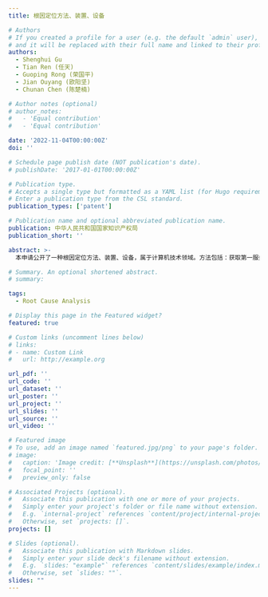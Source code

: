 ```yaml
---
title: 根因定位方法、装置、设备

# Authors
# If you created a profile for a user (e.g. the default `admin` user), write the username (folder name) here
# and it will be replaced with their full name and linked to their profile.
authors:
  - Shenghui Gu
  - Tian Ren (任天)
  - Guoping Rong (荣国平)
  - Jian Ouyang (欧阳坚)
  - Chunan Chen (陈楚楠)

# Author notes (optional)
# author_notes:
#   - 'Equal contribution'
#   - 'Equal contribution'

date: '2022-11-04T00:00:00Z'
doi: ''

# Schedule page publish date (NOT publication's date).
# publishDate: '2017-01-01T00:00:00Z'

# Publication type.
# Accepts a single type but formatted as a YAML list (for Hugo requirements).
# Enter a publication type from the CSL standard.
publication_types: ['patent']

# Publication name and optional abbreviated publication name.
publication: 中华人民共和国国家知识产权局
publication_short: ''

abstract: >-
  本申请公开了一种根因定位方法、装置、设备，属于计算机技术领域。方法包括：获取第一服务的服务数据和至少一个第二服务的服务数据；根据第一服务的服务数据和至少一个第二服务的服务数据，构建传播拓扑图；确定传播拓扑图中的各个节点对应的访问次数，访问次数用于指示节点被访问的次数；根据各个节点对应的访问次数，确定目标根因，目标根因用于指示部署有任一服务的主机的任一指标存在异常，任一服务为第一服务和至少一个第二服务中的任一个服务。该方法使得根因定位的精细度更高，准确性更高。

# Summary. An optional shortened abstract.
# summary:

tags:
  - Root Cause Analysis

# Display this page in the Featured widget?
featured: true

# Custom links (uncomment lines below)
# links:
# - name: Custom Link
#   url: http://example.org

url_pdf: ''
url_code: ''
url_dataset: ''
url_poster: ''
url_project: ''
url_slides: ''
url_source: ''
url_video: ''

# Featured image
# To use, add an image named `featured.jpg/png` to your page's folder.
# image:
#   caption: 'Image credit: [**Unsplash**](https://unsplash.com/photos/pLCdAaMFLTE)'
#   focal_point: ''
#   preview_only: false

# Associated Projects (optional).
#   Associate this publication with one or more of your projects.
#   Simply enter your project's folder or file name without extension.
#   E.g. `internal-project` references `content/project/internal-project/index.md`.
#   Otherwise, set `projects: []`.
projects: []

# Slides (optional).
#   Associate this publication with Markdown slides.
#   Simply enter your slide deck's filename without extension.
#   E.g. `slides: "example"` references `content/slides/example/index.md`.
#   Otherwise, set `slides: ""`.
slides: ""
---
```

